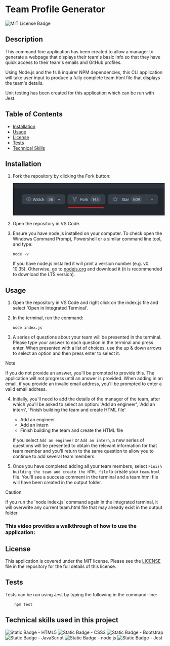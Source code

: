 # Team Profile Generator
![MIT License Badge](https://img.shields.io/badge/License-MIT-blue)

## Description

This command-line application has been created to allow a manager to generate a webpage that displays their team's basic info so that they have quick access to their team's emails and GitHub profiles.

Using Node.js and the fs & inquirer NPM dependencies, this CLI application will take user input to produce a fully complete team.html file that displays the team's details. 

Unit testing has been created for this application which can be run with Jest.

## Table of Contents 

* [Installation](#installation)
* [Usage](#usage)
* [License](#license)
* [Tests](#tests)
* [Technical Skills](#technical-skills-used-in-this-project)

## Installation

1. Fork the repository by clicking the Fork button:

    ![Screenshot of the fork button in GitHub](./assets/images/fork-screenshot.png)

2. Open the repository in VS Code.

3. Ensure you have node.js installed on your computer. To check open the Windows Command Prompt, Powershell or a similar command line tool, and type:
    ``` 
    node -v
    ```
    If you have node.js installed it will print a version number (e.g. v0. 10.35). Otherwise, go to [nodejs.org](https://nodejs.org/en) and download it (it is recommended to download the LTS version).

## Usage 

1. Open the repository in VS Code and right click on the index.js file and select 'Open in Integrated Terminal'.

2. In the terminal, run the command:

    ```
    node index.js
    ```

3. A series of questions about your team will be presented in the terminal. Please type your answer to each question in the terminal and press enter. When presented with a list of choices, use the up & down arrows to select an option and then press enter to select it. 

> [!NOTE]
> If you do not provide an answer, you'll be prompted to provide this. The application will not progress until an answer is provided.
> When adding in an email, if you provide an invalid email address, you'll be prompted to enter a valid email address.

4. Initially, you'll need to add the details of the manager of the team, after which you'll be asked to select an option:
'Add an engineer', 'Add an intern', 'Finish building the team and create HTML file'
    * Add an engineer
    * Add an intern
    * Finish building the team and create the HTML file

    If you select `Add an engineer` or `Add an intern`, a new series of questions will be presented to obtain the relevant information for that team member and you'll return to the same question to allow you to continue to add several team members.

5. Once you have completed adding all your team members, select `Finish building the team and create the HTML file` to create your `team.html` file. You'll see a success comment in the terminal and a team.html file will have been created in the output folder. 


> [!CAUTION]
> If you run the 'node index.js' command again in the integrated terminal, it will overwrite any current team.html file that may already exist in the output folder.

### This video provides a walkthrough of how to use the application:

## License 

This application is covered under the MIT license. Please see the [LICENSE](./LICENSE) file in the repository for the full details of this license.

## Tests

Tests can be run using Jest by typing the following in the command-line:

```
    npm test 
```

## Technical skills used in this project

![Static Badge - HTML5](https://img.shields.io/badge/HTML5-E34F26?style=for-the-badge&logo=html5&logoColor=white)
![Static Badge - CSS3](https://img.shields.io/badge/CSS3-1572B6?style=for-the-badge&logo=css3&logoColor=white)
![Static Badge - Bootstrap](https://img.shields.io/badge/Bootstrap-563D7C?style=for-the-badge&logo=bootstrap&logoColor=white)
![Static Badge - JavaScript](https://img.shields.io/badge/JavaScript-323330?style=for-the-badge&logo=javascript&logoColor=F7DF1E)
![Static Badge - node.js](https://img.shields.io/badge/Node.js-43853D?style=for-the-badge&logo=node.js&logoColor=white)
![Static Badge - Jest](https://img.shields.io/badge/Jest-997781?style=for-the-badge&logo=jest&logoColor=9C4860)
